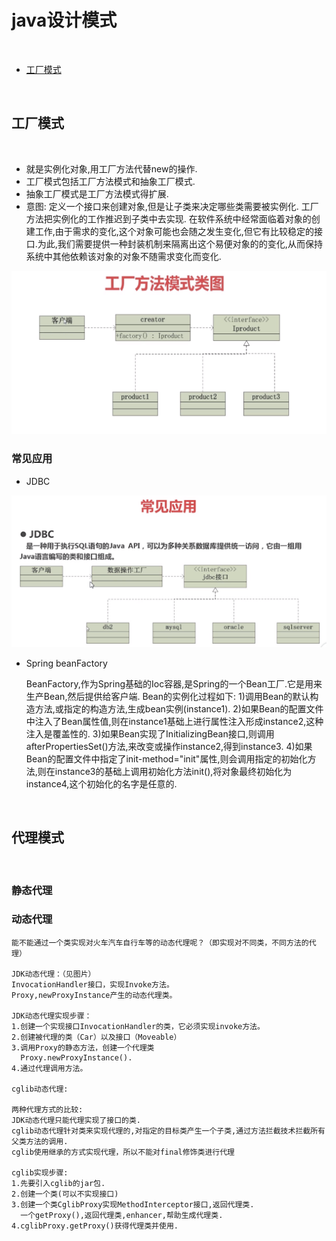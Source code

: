 
# java设计模式

<br>

* [工厂模式](#工厂模式)




<br>


<h2 id="工厂模式">工厂模式</h2>

<br>

   * 就是实例化对象,用工厂方法代替new的操作.
   * 工厂模式包括工厂方法模式和抽象工厂模式.
   * 抽象工厂模式是工厂方法模式得扩展.
   * 意图:
   	定义一个接口来创建对象,但是让子类来决定哪些类需要被实例化.
   	工厂方法把实例化的工作推迟到子类中去实现.
   	在软件系统中经常面临着对象的创建工作,由于需求的变化,这个对象可能也会随之发生变化,但它有比较稳定的接口.为此,我们需要提供一种封装机制来隔离出这个易便对象的的变化,从而保持系统中其他依赖该对象的对象不随需求变化而变化.
    
   ![工厂模式类图](https://raw.githubusercontent.com/guoguo-tju/DesignPattern/master/src/main/resources/picture/%E5%B7%A5%E5%8E%82%E6%A8%A1%E5%BC%8F%E7%B1%BB%E5%9B%BE.png?t=1 "工厂模式类图")
	
   <h3 id="常见应用">常见应用</h3>
   
   * JDBC
   
   ![工厂模式在JDBC的实现](https://raw.githubusercontent.com/guoguo-tju/DesignPattern/master/src/main/resources/picture/%E5%B7%A5%E5%8E%82%E6%A8%A1%E5%BC%8F%E5%9C%A8JDBC%E7%9A%84%E5%AE%9E%E7%8E%B0.png?t=1 "工厂模式在JDBC的实现")
   * Spring beanFactory 
   
      BeanFactory,作为Spring基础的Ioc容器,是Spring的一个Bean工厂.它是用来生产Bean,然后提供给客户端.
           Bean的实例化过程如下:
           1)调用Bean的默认构造方法,或指定的构造方法,生成bean实例(instance1).
           2)如果Bean的配置文件中注入了Bean属性值,则在instance1基础上进行属性注入形成instance2,这种注入是覆盖性的.
           3)如果Bean实现了InitializingBean接口,则调用afterPropertiesSet()方法,来改变或操作instance2,得到instance3.
           4)如果Bean的配置文件中指定了init-method="init"属性,则会调用指定的初始化方法,则在instance3的基础上调用初始化方法init(),将对象最终初始化为instance4,这个初始化的名字是任意的.


<br>


<h2 id="代理模式">代理模式</h2>

<br>

   <h3 id="静态代理">静态代理</h3>
   
   
   <h3 id="动态代理">动态代理</h3>
   
   
    能不能通过一个类实现对火车汽车自行车等的动态代理呢？（即实现对不同类，不同方法的代理）

	JDK动态代理：（见图片）
	InvocationHandler接口，实现Invoke方法。
	Proxy,newProxyInstance产生的动态代理类。

	JDK动态代理实现步骤：
	1.创建一个实现接口InvocationHandler的类，它必须实现invoke方法。
	2.创建被代理的类（Car）以及接口（Moveable）
	3.调用Proxy的静态方法，创建一个代理类
	  Proxy.newProxyInstance().
	4.通过代理调用方法。

	cglib动态代理:

	两种代理方式的比较:
	JDK动态代理只能代理实现了接口的类.
	cglib动态代理针对类来实现代理的,对指定的目标类产生一个子类,通过方法拦截技术拦截所有父类方法的调用.
	cglib使用继承的方式实现代理，所以不能对final修饰类进行代理

	cglib实现步骤:
	1.先要引入cglib的jar包.
	2.创建一个类(可以不实现接口)
	3.创建一个类CglibProxy实现MethodInterceptor接口,返回代理类.
	  一个getProxy(),返回代理类,enhancer,帮助生成代理类.
	4.cglibProxy.getProxy()获得代理类并使用.

	
	